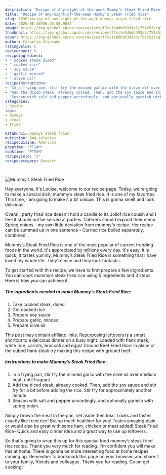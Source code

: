 ```yaml
---
description: "Recipe of Any-night-of-the-week Mummy’s Steak Fried Rice"
title: "Recipe of Any-night-of-the-week Mummy’s Steak Fried Rice"
slug: 1036-recipe-of-any-night-of-the-week-mummys-steak-fried-rice
date: 2020-08-26T06:40:58.984Z
image: https://img-global.cpcdn.com/recipes/f7cc1e8dbdb393a3/751x532cq70/mummys-steak-fried-rice-recipe-main-photo.jpg
thumbnail: https://img-global.cpcdn.com/recipes/f7cc1e8dbdb393a3/751x532cq70/mummys-steak-fried-rice-recipe-main-photo.jpg
cover: https://img-global.cpcdn.com/recipes/f7cc1e8dbdb393a3/751x532cq70/mummys-steak-fried-rice-recipe-main-photo.jpg
author: Cornelia Alvarado
ratingvalue: 5
reviewcount: 9
recipeingredient:
- " cooked steak diced"
- " cooked rice"
- " soy sauce"
- " garlic minced"
- " olive oil"
recipeinstructions:
- "In a frying pan, stir fry the minced garlic with the olive oil over medium heat, until fragrant."
- "Add the diced steak, already cooked. Then, add the soy sauce and stir fry for a bit before adding the rice. Stir fry for approximately another minute."
- "Season with salt and pepper accordingly, and optionally garnish with spring onion."
categories:
- Recipe
tags:
- mummys
- steak
- fried

katakunci: mummys steak fried 
nutrition: 244 calories
recipecuisine: American
preptime: "PT14M"
cooktime: "PT55M"
recipeyield: "2"
recipecategory: Dessert

---
```



![Mummy’s Steak Fried Rice](https://img-global.cpcdn.com/recipes/f7cc1e8dbdb393a3/751x532cq70/mummys-steak-fried-rice-recipe-main-photo.jpg)

Hey everyone, it's Louise, welcome to our recipe page. Today, we're going to make a special dish, mummy’s steak fried rice. It is one of my favorites. This time, I am going to make it a bit unique. This is gonna smell and look delicious.

Overall, party fried rice doesn&#39;t hold a candle to its Jollof rice cousin and I feel it should not be served at parties. Caterers should expand their menu Spring onions - my own little deviation from mummy&#39;s recipe. Her recipe can be summed up in one sentence - Curried rice boiled separately, combined.

Mummy’s Steak Fried Rice is one of the most popular of current trending foods in the world. It's appreciated by millions every day. It's easy, it is quick, it tastes yummy. Mummy’s Steak Fried Rice is something that I have loved my whole life. They're nice and they look fantastic.


To get started with this recipe, we have to first prepare a few ingredients. You can cook mummy’s steak fried rice using 5 ingredients and 3 steps. Here is how you can achieve it.

<!--inarticleads1-->

##### The ingredients needed to make Mummy’s Steak Fried Rice:

1. Take  cooked steak, diced
1. Get  cooked rice
1. Prepare  soy sauce
1. Prepare  garlic, minced
1. Prepare  olive oil


This post may contain affiliate links. Repurposing leftovers is a smart shortcut to a delicious dinner on a busy night. Loaded with flank steak, white rice, carrots, broccoli and eggs! Ground Beef Fried Rice: In place of the cubed flank steak try making this recipe with ground beef. 

<!--inarticleads2-->

##### Instructions to make Mummy’s Steak Fried Rice:

1. In a frying pan, stir fry the minced garlic with the olive oil over medium heat, until fragrant.
1. Add the diced steak, already cooked. Then, add the soy sauce and stir fry for a bit before adding the rice. Stir fry for approximately another minute.
1. Season with salt and pepper accordingly, and optionally garnish with spring onion.


Simply brown the meat in the pan, set aside then toss. Looks and tastes exactly like fried rice! But so much healthier for you! Tastes amazing plain, or would also be great with some ham, chicken or meat added! Steak Fried Rice- Quick and easy dinner idea and a great way to use up leftovers. 

So that's going to wrap this up for this special food mummy’s steak fried rice recipe. Thank you very much for reading. I'm confident you will make this at home. There is gonna be more interesting food at home recipes coming up. Remember to bookmark this page on your browser, and share it to your family, friends and colleague. Thank you for reading. Go on get cooking!
